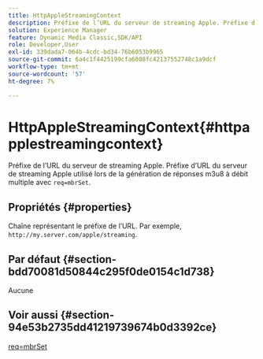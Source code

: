 ```yaml
---
title: HttpAppleStreamingContext
description: Préfixe de l’URL du serveur de streaming Apple. Préfixe d’URL du serveur de streaming Apple utilisé lors de la génération de réponses m3u8 à débit multiple avec req=mbrSet.
solution: Experience Manager
feature: Dynamic Media Classic,SDK/API
role: Developer,User
exl-id: 339dada7-064b-4cdc-bd34-76b6053b9965
source-git-commit: 6a4c1f4425199cfa6088fc42137552748c1a9dcf
workflow-type: tm+mt
source-wordcount: '57'
ht-degree: 7%

---
```


# HttpAppleStreamingContext{#httpapplestreamingcontext}

Préfixe de l’URL du serveur de streaming Apple. Préfixe d’URL du serveur de streaming Apple utilisé lors de la génération de réponses m3u8 à débit multiple avec `req=mbrSet`.

## Propriétés {#properties}

Chaîne représentant le préfixe de l’URL. Par exemple, `http://my.server.com/apple/streaming`.

## Par défaut {#section-bdd70081d50844c295f0de0154c1d738}

Aucune

## Voir aussi {#section-94e53b2735dd41219739674b0d3392ce}

[req=mbrSet](../../../../../is-api/http-ref/image-serving-api-ref/c-http-protocol-reference/c-command-reference/r-req/r-mbrset.md#reference-603d75babde74508a878c27bd4cced73)
